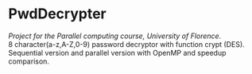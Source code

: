 # PwdDecrypter

*Project for the Parallel computing course, University of Florence.*  <br />
8 character(a-z,A-Z,0-9) password decryptor with function crypt (DES). <br />
Sequential version and parallel version with OpenMP and speedup comparison.
